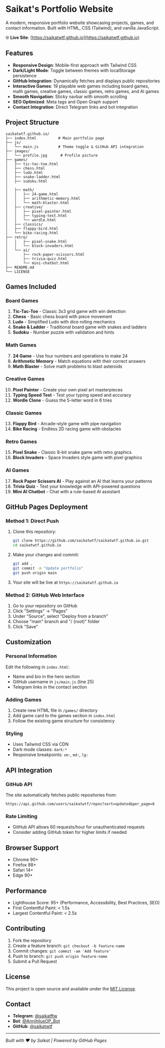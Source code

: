 # Saikat's Portfolio Website

A modern, responsive portfolio website showcasing projects, games, and contact information. Built with HTML, CSS (Tailwind), and vanilla JavaScript.

🌐 **Live Site**: [https://saikatwtf.github.io](https://saikatwtf.github.io)

## Features

- **Responsive Design**: Mobile-first approach with Tailwind CSS
- **Dark/Light Mode**: Toggle between themes with localStorage persistence
- **GitHub Integration**: Dynamically fetches and displays public repositories
- **Interactive Games**: 19 playable web games including board games, math games, creative games, classic games, retro games, and AI games
- **Smooth Navigation**: Sticky navbar with smooth scrolling
- **SEO Optimized**: Meta tags and Open Graph support
- **Contact Integration**: Direct Telegram links and bot integration

## Project Structure

```
saikatwtf.github.io/
├── index.html          # Main portfolio page
├── js/
│   └── main.js         # Theme toggle & GitHub API integration
├── images/
│   └── profile.jpg      # Profile picture
├── games/
│   ├── tic-tac-toe.html
│   ├── chess.html
│   ├── ludo.html
│   ├── snake-ladder.html
│   ├── sudoku.html
│   
│   ├── math/
│   │   ├── 24-game.html
│   │   ├── arithmetic-memory.html
│   │   └── math-blaster.html
│   ├── creative/
│   │   ├── pixel-painter.html
│   │   ├── typing-test.html
│   │   └── wordle.html
│   ├── classics/
│   ├── flappy-bird.html
│   └── bike-racing.html
├── retro/
│   │   ├── pixel-snake.html
│   │   └── block-invaders.html
│   └── ai/
│       ├── rock-paper-scissors.html
│       ├── trivia-quiz.html
│       └── mini-chatbot.html
├── README.md
└── LICENSE
```

## Games Included

### Board Games
1. **Tic-Tac-Toe** - Classic 3x3 grid game with win detection
2. **Chess** - Basic chess board with piece movement
3. **Ludo** - Simplified Ludo with dice rolling mechanics
4. **Snake & Ladder** - Traditional board game with snakes and ladders
5. **Sudoku** - Number puzzle with validation and hints

### Math Games
7. **24 Game** - Use four numbers and operations to make 24
8. **Arithmetic Memory** - Match equations with their correct answers
9. **Math Blaster** - Solve math problems to blast asteroids

### Creative Games
10. **Pixel Painter** - Create your own pixel art masterpieces
11. **Typing Speed Test** - Test your typing speed and accuracy
12. **Wordle Clone** - Guess the 5-letter word in 6 tries

### Classic Games
13. **Flappy Bird** - Arcade-style game with pipe navigation
14. **Bike Racing** - Endless 2D racing game with obstacles

### Retro Games
15. **Pixel Snake** - Classic 8-bit snake game with retro graphics
16. **Block Invaders** - Space Invaders style game with pixel graphics

### AI Games
17. **Rock Paper Scissors AI** - Play against an AI that learns your patterns
18. **Trivia Quiz** - Test your knowledge with API-powered questions
19. **Mini AI Chatbot** - Chat with a rule-based AI assistant

## GitHub Pages Deployment

### Method 1: Direct Push
1. Clone this repository:
   ```bash
   git clone https://github.com/saikatwtf/saikatwtf.github.io.git
   cd saikatwtf.github.io
   ```

2. Make your changes and commit:
   ```bash
   git add .
   git commit -m "Update portfolio"
   git push origin main
   ```

3. Your site will be live at `https://saikatwtf.github.io`

### Method 2: GitHub Web Interface
1. Go to your repository on GitHub
2. Click "Settings" → "Pages"
3. Under "Source", select "Deploy from a branch"
4. Choose "main" branch and "/ (root)" folder
5. Click "Save"

## Customization

### Personal Information
Edit the following in `index.html`:
- Name and bio in the hero section
- GitHub username in `js/main.js` (line 25)
- Telegram links in the contact section

### Adding Games
1. Create new HTML file in `/games/` directory
2. Add game card to the games section in `index.html`
3. Follow the existing game structure for consistency

### Styling
- Uses Tailwind CSS via CDN
- Dark mode classes: `dark:*`
- Responsive breakpoints: `sm:`, `md:`, `lg:`

## API Integration

### GitHub API
The site automatically fetches public repositories from:
```
https://api.github.com/users/saikatwtf/repos?sort=updated&per_page=6
```

### Rate Limiting
- GitHub API allows 60 requests/hour for unauthenticated requests
- Consider adding GitHub token for higher limits if needed

## Browser Support

- Chrome 90+
- Firefox 88+
- Safari 14+
- Edge 90+

## Performance

- Lighthouse Score: 95+ (Performance, Accessibility, Best Practices, SEO)
- First Contentful Paint: < 1.5s
- Largest Contentful Paint: < 2.5s

## Contributing

1. Fork the repository
2. Create a feature branch: `git checkout -b feature-name`
3. Commit changes: `git commit -am 'Add feature'`
4. Push to branch: `git push origin feature-name`
5. Submit a Pull Request

## License

This project is open source and available under the [MIT License](LICENSE).

## Contact

- **Telegram**: [@saikatftw](https://t.me/saikatftw)
- **Bot**: [@AnnihilusOP_Bot](https://t.me/AnnihilusOP_Bot)
- **GitHub**: [@saikatwtf](https://github.com/saikatwtf)

---

*Built with ❤️ by Saikat | Powered by GitHub Pages*